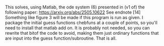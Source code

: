 This solves, using Matlab, the ode system (6) presented in (v1 of) the following paper: https://arxiv.org/abs/2505.10622
See endnote [14]
Something like figure 3 will be made if this program is run as given. 
I package the initial guess functions chebfuns at a couple of points, so you'll need to install that matlab add on.
It is probably not needed, so you can rewrite that bitof the code to avoid, making them just ordinary functions that are input into the guess function/subroutine.
That is all.
